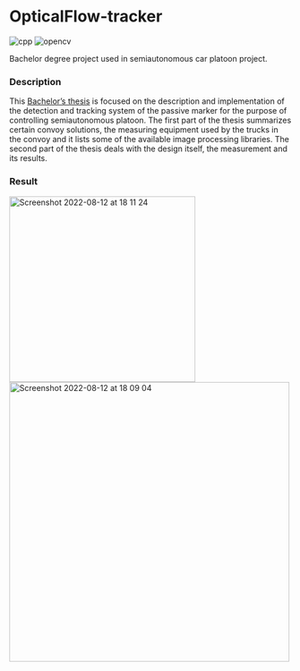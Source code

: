 # OpticalFlow-tracker

![cpp](https://img.shields.io/badge/C%2B%2B-00599C?style=for-the-badge&logo=c%2B%2B&logoColor=white)
![opencv](https://img.shields.io/badge/opencv-gray?style=for-the-badge&logo=opencv&logoColor=white)

Bachelor degree project used in semiautonomous car platoon project.

### Description
This [Bachelor’s thesis](https://www.vutbr.cz/studenti/zav-prace/detail/101637) is focused on the description and implementation of the
detection and tracking system of the passive marker for the purpose of controlling semiautonomous platoon. The first part of the thesis summarizes certain convoy solutions, the
measuring equipment used by the trucks in the convoy and it lists some of the available
image processing libraries. The second part of the thesis deals with the design itself, the
measurement and its results.


### Result

<img width="332" alt="Screenshot 2022-08-12 at 18 11 24" src="https://user-images.githubusercontent.com/94244479/184397811-9cffbac3-65c2-414c-b03e-c667d535650a.png">
<img width="500" alt="Screenshot 2022-08-12 at 18 09 04" src="https://user-images.githubusercontent.com/94244479/184397405-3ae6e2e3-3d36-4078-a0e3-38824e809529.png">
